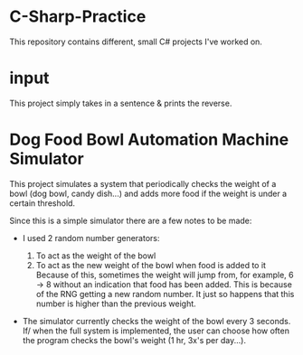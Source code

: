 # C-Sharp-Practice

This repository contains different, small C# projects I've worked on. 


# input
This project simply takes in a sentence & prints the reverse. 

# Dog Food Bowl Automation Machine Simulator
This project simulates a system that periodically checks the weight of a bowl (dog bowl, candy dish...) and adds more food if the weight is under a certain threshold. 

Since this is a simple simulator there are a few notes to be made:
- I used 2 random number generators: 
  1) To act as the weight of the bowl
  2) To act as the new weight of the bowl when food is added to it
Because of this, sometimes the weight will jump from, for example, 6 -> 8 without an indication that food has been added. This is because of the RNG getting a new random number. It just so happens that this number is higher than the previous weight. 

- The simulator currently checks the weight of the bowl every 3 seconds. If/ when the full system is implemented, the user can choose how often the program checks the bowl's weight (1 hr, 3x's per day...). 
